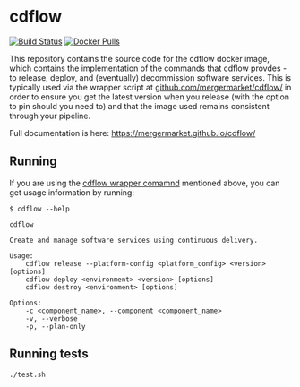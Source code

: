# cdflow

[![Build Status](https://travis-ci.org/mergermarket/cdflow-commands.svg?branch=master)](https://travis-ci.org/mergermarket/cdflow-commands)
[![Docker Pulls](https://img.shields.io/docker/pulls/mergermarket/cdflow-commands.svg)](https://hub.docker.com/r/mergermarket/cdflow-commands)

This repository contains the source code for the cdflow docker image, which contains the implementation of the commands that cdflow provdes - to release, deploy, and (eventually) decommission software services. This is typically used via the wrapper script at [github.com/mergermarket/cdflow/](https://github.com/mergermarket/cdflow/) in order to ensure you get the latest version when you release (with the option to pin should you need to) and that the image used remains consistent through your pipeline.

Full documentation is here: https://mergermarket.github.io/cdflow/

## Running

If you are using the [cdflow wrapper comamnd](https://github.com/mergermarket/cdflow/) mentioned above, you can get usage information by running:

```
$ cdflow --help

cdflow

Create and manage software services using continuous delivery.

Usage:
    cdflow release --platform-config <platform_config> <version> [options]
    cdflow deploy <environment> <version> [options]
    cdflow destroy <environment> [options]

Options:
    -c <component_name>, --component <component_name>
    -v, --verbose
    -p, --plan-only
```

## Running tests

```
./test.sh
```
